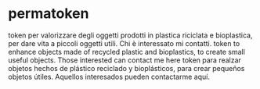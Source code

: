 # permatoken
token per valorizzare degli oggetti prodotti in plastica riciclata e bioplastica, per dare vita a piccoli oggetti utili. Chi è interessato mi contatti.
token to enhance objects made of recycled plastic and bioplastics, to create small useful objects. Those interested can contact me here
token para realzar objetos hechos de plástico reciclado y bioplásticos, para crear pequeños objetos útiles. Aquellos interesados pueden contactarme aquí.
